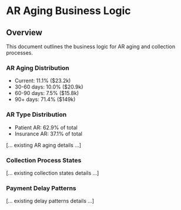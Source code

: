 # AR Aging Business Logic

## Overview
This document outlines the business logic for AR aging and collection processes.

### AR Aging Distribution
- Current: 11.1% ($23.2k)
- 30-60 days: 10.0% ($20.9k)
- 60-90 days: 7.5% ($15.8k)
- 90+ days: 71.4% ($149k)

### AR Type Distribution
- Patient AR: 62.9% of total
- Insurance AR: 37.1% of total

[... existing AR aging details ...]

### Collection Process States
[... existing collection states details ...]

### Payment Delay Patterns
[... existing delay patterns details ...]